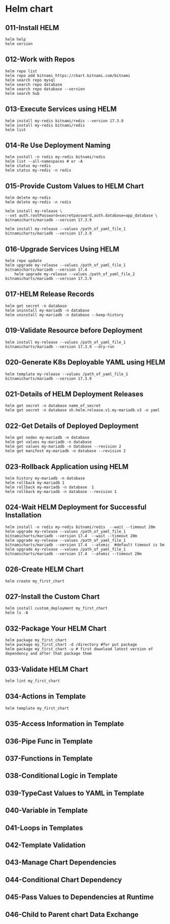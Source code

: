 # Helm chart


## 011-Install HELM
    helm help
    helm version
## 012-Work with Repos
    helm repo list
    helm repo add bitnami https://chart.bitnami.com/bitnami
    helm search repo mysql
    helm search repo database
    helm search repo database --version
    helm search hub
## 013-Execute Services using HELM
    helm install my-redis bitnami/redis --version 17.3.9
    helm install my-redis bitnami/redis 
    helm list

## 014-Re Use Deployment Naming
    helm install -n redis my-redis bitnami/redis 
    helm list --all-namespaces # or -A
    helm status my-redis
    helm status my-redis -n redis
## 015-Provide Custom Values to HELM Chart
    helm delete my-redis
    helm delete my-redis -n redis 

    helm install my-release \
    --set auth.rootPassword=secretpassword,auth.database=app_database \
    bitnamicharts/mariadb --version 17.3.9

    helm install my-release --values /path_of_yaml_file_1 bitnamicharts/mariadb --version 17.3.9
## 016-Upgrade Services Using HELM
    helm repo update 
    helm upgrade my-release --values /path_of_yaml_file_1 bitnamicharts/mariadb --version 17.4
        helm upgrade my-release --values /path_of_yaml_file_2 bitnamicharts/mariadb --version 17.3.9

## 017-HELM Release Records
    helm get secret -n database
    helm uninstall my-mariadb -n database
    helm uninstall my-mariadb -n database --keep-history
## 019-Validate Resource before Deployment
    helm install my-release --values /path_of_yaml_file_1 bitnamicharts/mariadb --version 17.3.9 --dry-run
## 020-Generate K8s Deployable YAML using HELM
    helm template my-release --values /path_of_yaml_file_1 bitnamicharts/mariadb --version 17.3.9
## 021-Details of HELM Deployment Releases
    helm get secret -n database name_of_secret
    helm get secret -n database sh.helm.release.v1.my-mariadb.v3 -o yaml
## 022-Get Details of Deployed Deployment
    helm get nodes my-mariadb -n database
    helm get values my-mariadb -n database
    helm get values my-mariadb -n database --revision 2
    helm get manifest my-mariadb -n database --revision 2
## 023-Rollback Application using HELM
    helm history my-mariadb -n database
    helm rollback my-mariadb 1
    helm rollback my-mariadb -n database  1
    helm rollback my-mariadb -n database --revision 1
## 024-Wait HELM Deployment for Successful Installation
    helm install -n redis my-redis bitnami/redis  --wait --timeout 20m
    helm upgrade my-release --values /path_of_yaml_file_1 bitnamicharts/mariadb --version 17.4  --wait --timeout 20m
    helm upgrade my-release --values /path_of_yaml_file_1 bitnamicharts/mariadb --version 17.4  --atomic  #default timeout is 5m
    helm upgrade my-release --values /path_of_yaml_file_1 bitnamicharts/mariadb --version 17.4  --atomic --timeout 20m
## 026-Create HELM Chart
    helm create my_first_chart
## 027-Install the Custom Chart
    helm install custom_deployment my_first_chart
    helm ls -A

## 032-Package Your HELM Chart
    helm package my_first_chart
    helm package my_first_chart -d /directory #for put package
    helm package my_first_chart -u # first download latest version of dependency and after that package them
## 033-Validate HELM Chart
    helm lint my_first_chart
## 034-Actions in Template
    helm template my_first_chart
## 035-Access Information in Template
## 036-Pipe Func in Template
## 037-Functions in Template
## 038-Conditional Logic in Template
## 039-TypeCast Values to YAML in Template
## 040-Variable in Template
## 041-Loops in Templates
## 042-Template Validation
## 043-Manage Chart Dependencies
## 044-Conditional Chart Dependency
## 045-Pass Values to Dependencies at Runtime
## 046-Child to Parent chart Data Exchange
 